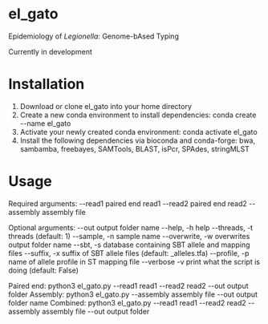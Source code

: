 # el_gato
Epidemiology of *Legionella*: Genome-bAsed Typing

Currently in development

# Installation 
  1. Download or clone el_gato into your home directory
  2. Create a new conda environment to install dependencies: 
      conda create --name el_gato
  3. Activate your newly created conda environment: 
      conda activate el_gato
  4. Install the following dependencies via bioconda and conda-forge: bwa, sambamba, freebayes, SAMTools, BLAST, isPcr, SPAdes, stringMLST

# Usage

Required arguments: 
--read1 paired end read1
--read2 paired end read2 
--assembly assembly file

Optional arguments: 
--out output folder name
--help, -h help
--threads, -t threads (default: 1)
--sample, -n sample name
--overwrite, -w overwrites output folder name
--sbt, -s database containing SBT allele and mapping files
--suffix, -x suffix of SBT allele files (default: _alleles.tfa)
--profile, -p name of allele profile in ST mapping file
--verbose -v print what the script is doing (default: False)

Paired end: python3 el_gato.py --read1 read1 --read2 read2 --out output folder 
Assembly: python3 el_gato.py --assembly assembly file --out output folder name 
Combined: python3 el_gato.py --read1 read1 --read2 read2 --assembly assembly file --out output folder
